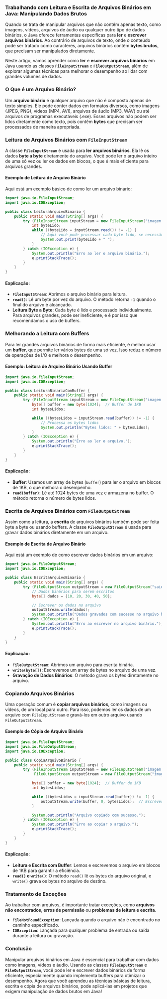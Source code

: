 ### Trabalhando com Leitura e Escrita de Arquivos Binários em Java: Manipulando Dados Brutos

Quando se trata de manipular arquivos que não contêm apenas texto, como imagens, vídeos, arquivos de áudio ou qualquer outro tipo de dados binários, o Java oferece ferramentas específicas para **ler** e **escrever arquivos binários**. Ao contrário de arquivos de texto, onde o conteúdo pode ser tratado como caracteres, arquivos binários contêm **bytes brutos**, que precisam ser manipulados diretamente.

Neste artigo, vamos aprender como **ler** e **escrever arquivos binários** em Java usando as classes **`FileInputStream`** e **`FileOutputStream`**, além de explorar algumas técnicas para melhorar o desempenho ao lidar com grandes volumes de dados.

### O Que é um Arquivo Binário?

Um **arquivo binário** é qualquer arquivo que não é composto apenas de texto simples. Ele pode conter dados em formatos diversos, como imagens (JPEG, PNG), vídeos (MP4, AVI), arquivos de áudio (MP3, WAV) ou até arquivos de programas executáveis (.exe). Esses arquivos não podem ser lidos diretamente como texto, pois contêm **bytes** que precisam ser processados de maneira apropriada.

### Leitura de Arquivos Binários com `FileInputStream`

A classe **`FileInputStream`** é usada para **ler arquivos binários**. Ela lê os dados **byte a byte** diretamente do arquivo. Você pode ler o arquivo inteiro de uma só vez ou ler os dados em blocos, o que é mais eficiente para arquivos grandes.

#### Exemplo de Leitura de Arquivo Binário

Aqui está um exemplo básico de como ler um arquivo binário:

```java
import java.io.FileInputStream;
import java.io.IOException;

public class LeituraArquivoBinario {
    public static void main(String[] args) {
        try (FileInputStream inputStream = new FileInputStream("imagem.jpg")) {
            int byteLido;
            while ((byteLido = inputStream.read()) != -1) {
                // Aqui você pode processar cada byte lido, se necessário
                System.out.print(byteLido + " ");
            }
        } catch (IOException e) {
            System.out.println("Erro ao ler o arquivo binário.");
            e.printStackTrace();
        }
    }
}
```

#### Explicação:

- **`FileInputStream`**: Abrimos o arquivo binário para leitura.
- **`read()`**: Lê um byte por vez do arquivo. O método retorna `-1` quando o final do arquivo é alcançado.
- **Leitura Byte a Byte**: Cada byte é lido e processado individualmente. Para arquivos grandes, pode ser ineficiente, e é por isso que recomendamos o uso de buffers.

### Melhorando a Leitura com Buffers

Para ler grandes arquivos binários de forma mais eficiente, é melhor usar um **buffer**, que permite ler vários bytes de uma só vez. Isso reduz o número de operações de I/O e melhora o desempenho.

#### Exemplo: Leitura de Arquivo Binário Usando Buffer

```java
import java.io.FileInputStream;
import java.io.IOException;

public class LeituraBinariaComBuffer {
    public static void main(String[] args) {
        try (FileInputStream inputStream = new FileInputStream("imagem.jpg")) {
            byte[] buffer = new byte[1024];  // Buffer de 1KB
            int bytesLidos;

            while ((bytesLidos = inputStream.read(buffer)) != -1) {
                // Processa os bytes lidos
                System.out.println("Bytes lidos: " + bytesLidos);
            }
        } catch (IOException e) {
            System.out.println("Erro ao ler o arquivo.");
            e.printStackTrace();
        }
    }
}
```

#### Explicação:

- **Buffer**: Usamos um array de bytes (`buffer`) para ler o arquivo em blocos de 1KB, o que melhora o desempenho.
- **`read(buffer)`**: Lê até 1024 bytes de uma vez e armazena no buffer. O método retorna o número de bytes lidos.

### Escrita de Arquivos Binários com `FileOutputStream`

Assim como a leitura, a **escrita** de arquivos binários também pode ser feita byte a byte ou usando buffers. A classe **`FileOutputStream`** é usada para gravar dados binários diretamente em um arquivo.

#### Exemplo de Escrita de Arquivo Binário

Aqui está um exemplo de como escrever dados binários em um arquivo:

```java
import java.io.FileOutputStream;
import java.io.IOException;

public class EscritaArquivoBinario {
    public static void main(String[] args) {
        try (FileOutputStream outputStream = new FileOutputStream("saida.bin")) {
            // Dados binários para serem escritos
            byte[] dados = {10, 20, 30, 40, 50};

            // Escrever os dados no arquivo
            outputStream.write(dados);
            System.out.println("Dados gravados com sucesso no arquivo binário.");
        } catch (IOException e) {
            System.out.println("Erro ao escrever no arquivo binário.");
            e.printStackTrace();
        }
    }
}
```

#### Explicação:

- **`FileOutputStream`**: Abrimos um arquivo para escrita binária.
- **`write(byte[])`**: Escrevemos um array de bytes no arquivo de uma vez.
- **Gravação de Dados Binários**: O método grava os bytes diretamente no arquivo.

### Copiando Arquivos Binários

Uma operação comum é **copiar arquivos binários**, como imagens ou vídeos, de um local para outro. Para isso, podemos ler os dados de um arquivo com `FileInputStream` e gravá-los em outro arquivo usando `FileOutputStream`.

#### Exemplo de Cópia de Arquivo Binário

```java
import java.io.FileInputStream;
import java.io.FileOutputStream;
import java.io.IOException;

public class CopiaArquivoBinario {
    public static void main(String[] args) {
        try (FileInputStream inputStream = new FileInputStream("imagem.jpg");
             FileOutputStream outputStream = new FileOutputStream("imagem_copia.jpg")) {

            byte[] buffer = new byte[1024];  // Buffer de 1KB
            int bytesLidos;

            while ((bytesLidos = inputStream.read(buffer)) != -1) {
                outputStream.write(buffer, 0, bytesLidos);  // Escrever os bytes lidos
            }

            System.out.println("Arquivo copiado com sucesso.");
        } catch (IOException e) {
            System.out.println("Erro ao copiar o arquivo.");
            e.printStackTrace();
        }
    }
}
```

#### Explicação:

- **Leitura e Escrita com Buffer**: Lemos e escrevemos o arquivo em blocos de 1KB para garantir a eficiência.
- **`read()` e `write()`**: O método `read()` lê os bytes do arquivo original, e `write()` grava os bytes no arquivo de destino.

### Tratamento de Exceções

Ao trabalhar com arquivos, é importante tratar exceções, como **arquivos não encontrados**, **erros de permissão** ou **problemas de leitura e escrita**.

- **`FileNotFoundException`**: Lançada quando o arquivo não é encontrado no caminho especificado.
- **`IOException`**: Lançada para qualquer problema de entrada ou saída durante a leitura ou gravação.

### Conclusão

Manipular arquivos binários em Java é essencial para trabalhar com dados como imagens, vídeos e áudio. Usando as classes **`FileInputStream`** e **`FileOutputStream`**, você pode ler e escrever dados binários de forma eficiente, especialmente quando implementa buffers para otimizar o desempenho. Agora que você aprendeu as técnicas básicas de leitura, escrita e cópia de arquivos binários, pode aplicá-las em projetos que exigem manipulação de dados brutos em Java!